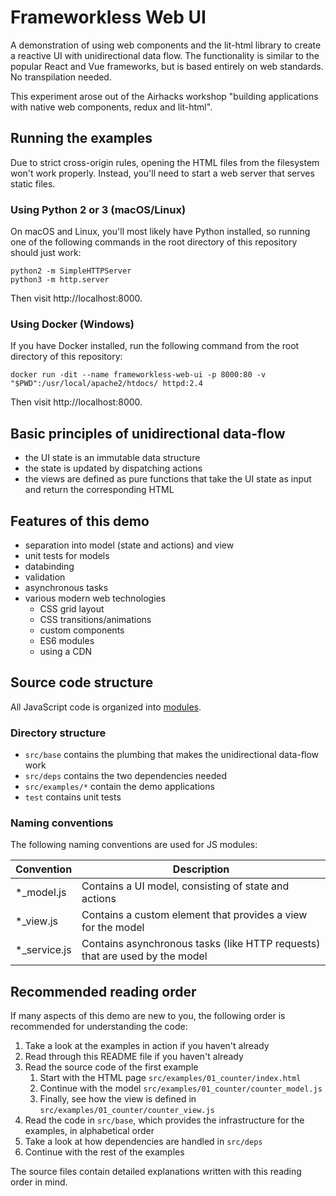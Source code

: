 # Frameworkless Web UI

A demonstration of using web components and the lit-html library to create a reactive UI with unidirectional data flow.
The functionality is similar to the popular React and Vue frameworks, but is based entirely on web standards. No transpilation needed.

This experiment arose out of the Airhacks workshop "building applications with native web components, redux and lit-html".

## Running the examples

Due to strict cross-origin rules, opening the HTML files from the filesystem won't work properly. Instead, you'll need to start a web server that serves static files.

### Using Python 2 or 3 (macOS/Linux)

On macOS and Linux, you'll most likely have Python installed, so running one of the following commands in the root directory of this repository should just work:

    python2 -m SimpleHTTPServer
    python3 -m http.server

Then visit http://localhost:8000.

### Using Docker (Windows)

If you have Docker installed, run the following command from the root directory of this repository:

    docker run -dit --name frameworkless-web-ui -p 8000:80 -v "$PWD":/usr/local/apache2/htdocs/ httpd:2.4

Then visit http://localhost:8000.

## Basic principles of unidirectional data-flow

- the UI state is an immutable data structure
- the state is updated by dispatching actions
- the views are defined as pure functions that take the UI state as input and return the corresponding HTML

## Features of this demo

- separation into model (state and actions) and view
- unit tests for models
- databinding
- validation
- asynchronous tasks
- various modern web technologies
    - CSS grid layout
    - CSS transitions/animations
    - custom components
    - ES6 modules
    - using a CDN

## Source code structure

All JavaScript code is organized into
[modules](https://developer.mozilla.org/en-US/docs/Web/JavaScript/Guide/Modules).

### Directory structure

- `src/base` contains the plumbing that makes the unidirectional data-flow work
- `src/deps` contains the two dependencies needed
- `src/examples/*` contain the demo applications
- `test` contains unit tests

### Naming conventions

The following naming conventions are used for JS modules:

| Convention | Description |
|------------|-------------|
| *_model.js |  Contains a UI model, consisting of state and actions |
| *_view.js | Contains a custom element that provides a view for the model |
| *_service.js | Contains asynchronous tasks (like HTTP requests) that are used by the model |

## Recommended reading order

If many aspects of this demo are new to you, the following order is recommended for understanding the code:

1. Take a look at the examples in action if you haven't already
2. Read through this README file if you haven't already
3. Read the source code of the first example
    1. Start with the HTML page `src/examples/01_counter/index.html`
    2. Continue with the model `src/examples/01_counter/counter_model.js`
    3. Finally, see how the view is defined in `src/examples/01_counter/counter_view.js`
4. Read the code in `src/base`, which provides the infrastructure for the examples, in alphabetical order
5. Take a look at how dependencies are handled in `src/deps`
6. Continue with the rest of the examples

The source files contain detailed explanations written with this reading order in mind.
